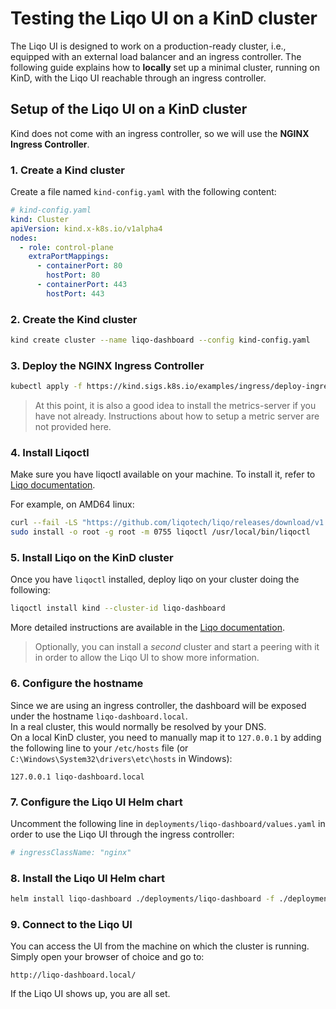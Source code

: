 # Testing the Liqo UI on a KinD cluster

The Liqo UI is designed to work on a production-ready cluster, i.e., equipped with an external load balancer and an ingress controller.
The following guide explains how to **locally** set up a minimal cluster, running on KinD, with the Liqo UI reachable through an ingress controller.

## Setup of the Liqo UI on a KinD cluster

Kind does not come with an ingress controller, so we will use the **NGINX Ingress Controller**.

### 1. Create a Kind cluster

Create a file named `kind-config.yaml` with the following content:

```yaml
# kind-config.yaml
kind: Cluster
apiVersion: kind.x-k8s.io/v1alpha4
nodes:
  - role: control-plane
    extraPortMappings:
      - containerPort: 80
        hostPort: 80
      - containerPort: 443
        hostPort: 443
```

### 2. Create the Kind cluster

```bash
kind create cluster --name liqo-dashboard --config kind-config.yaml
```

### 3. Deploy the NGINX Ingress Controller

```bash
kubectl apply -f https://kind.sigs.k8s.io/examples/ingress/deploy-ingress-nginx.yaml
```

> At this point, it is also a good idea to install the metrics-server if you have not already. Instructions about how to setup a metric server are not provided here.

### 4. Install Liqoctl

Make sure you have liqoctl available on your machine.
To install it, refer to [Liqo documentation](https://docs.liqo.io/en/latest/installation/liqoctl.html).  

For example, on AMD64 linux:

```bash
curl --fail -LS "https://github.com/liqotech/liqo/releases/download/v1.0.1/liqoctl-linux-amd64.tar.gz" | tar -xz
sudo install -o root -g root -m 0755 liqoctl /usr/local/bin/liqoctl
```

### 5. Install Liqo on the KinD cluster

Once you have `liqoctl` installed, deploy liqo on your cluster doing the following:

```bash
liqoctl install kind --cluster-id liqo-dashboard
```

More detailed instructions are available in the [Liqo documentation](https://docs.liqo.io/en/latest/installation/install.html#install-with-liqoctl).

> Optionally, you can install a _second_ cluster and start a peering with it in order to allow the Liqo UI to show more information.

### 6. Configure the hostname

Since we are using an ingress controller, the dashboard will be exposed under the hostname `liqo-dashboard.local`.  
In a real cluster, this would normally be resolved by your DNS.  
On a local KinD cluster, you need to manually map it to `127.0.0.1` by adding the following line to your `/etc/hosts` file (or `C:\Windows\System32\drivers\etc\hosts` in Windows):

```text
127.0.0.1 liqo-dashboard.local
```

### 7. Configure the Liqo UI Helm chart

Uncomment the following line in `deployments/liqo-dashboard/values.yaml` in order to use the Liqo UI through the ingress controller:

```yaml
# ingressClassName: "nginx"
```

### 8. Install the Liqo UI Helm chart

```bash
helm install liqo-dashboard ./deployments/liqo-dashboard -f ./deployments/liqo-dashboard/values.yaml
```

### 9. Connect to the Liqo UI

You can access the UI from the machine on which the cluster is running.
Simply open your browser of choice and go to:

```text
http://liqo-dashboard.local/
```

If the Liqo UI shows up, you are all set.

